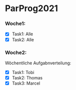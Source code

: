 # ParProg2021

### Woche1:
- [x] Task1: Alle
- [x] Task2: Alle

### Woche2:
Wöchentliche Aufgabnverteilung:
- [x] Task1: Tobi
- [x] Task2: Thomas
- [x] Task3: Marcel
